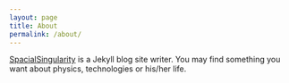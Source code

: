 ```yaml
---
layout: page
title: About
permalink: /about/
---
```


[SpacialSingularity](https://github.com/SpacialSingularity) is a Jekyll blog site writer. You may find something you want about physics, technologies or his/her life.
